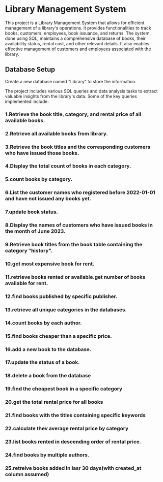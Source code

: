 # Library Management System
This project is a Library Management System that allows for efficient management of a library's operations. It provides functionalities to track books, customers, employees, book issuance, and returns. The system, done using SQL, maintains a comprehensive database of books, their availability status, rental cost, and other relevant details. It also enables effective management of customers and employees associated with the library.

## Database Setup
Create a new database named "Library" to store the information.

The project includes various SQL queries and data analysis tasks to extract valuable insights from the library's data. Some of the key queries implemented include:
### 1.Retrieve the book title, category, and rental price of all available books.
### 2.Retrieve all available books from library.
### 3.Retrieve the book titles and the corresponding customers who have issued those books.
### 4.Display the total count of books in each category.
### 5.count books by category.
### 6.List the customer names who registered before 2022-01-01 and have not issued any books yet.
### 7.update book status.
### 8.Display the names of customers who have issued books in the month of June 2023.
### 9.Retrieve book titles from the book table containing the category "history".
### 10.get most expensive book for rent.
### 11.retrieve books rented or available.get number of books available for rent.
### 12.find books published by specific publisher.
### 13.retrieve all unique categories in the databases.
### 14.count books by each author.
### 15.find books cheaper than a specific price.
### 16.add a new book to the database.
### 17.update the  status of a book.
### 18.delete a book from the database
### 19.find the cheapest book in a specific category
### 20.get the total rental price for all books
### 21.find books with the titles containing specific keywords
### 22.calculate thev average rental price by category
### 23.list books rented in descending order of rental price.
### 24.find books by multiple authors.
### 25.retreive books added in lasr 30 days(with created_at column assumed)
